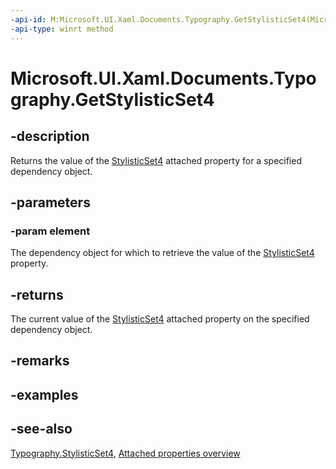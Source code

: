 ```yaml
---
-api-id: M:Microsoft.UI.Xaml.Documents.Typography.GetStylisticSet4(Microsoft.UI.Xaml.DependencyObject)
-api-type: winrt method
---
```


<!-- Method syntax
public bool GetStylisticSet4(Windows.UI.Xaml.DependencyObject element)
-->

# Microsoft.UI.Xaml.Documents.Typography.GetStylisticSet4

## -description
Returns the value of the [StylisticSet4](typography_stylisticset4.md) attached property for a specified dependency object.

## -parameters
### -param element
The dependency object for which to retrieve the value of the [StylisticSet4](typography_stylisticset4.md) property.

## -returns
The current value of the [StylisticSet4](typography_stylisticset4.md) attached property on the specified dependency object.

## -remarks

## -examples

## -see-also

[Typography.StylisticSet4](typography_stylisticset4.md), [Attached properties overview](/windows/uwp/xaml-platform/attached-properties-overview)
